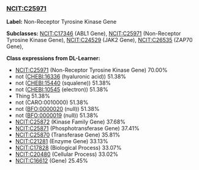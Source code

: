
### [NCIT:C25971](http://purl.obolibrary.org/obo/NCIT_C25971)
**Label:** Non-Receptor Tyrosine Kinase Gene

**Subclasses:** [NCIT:C17346](http://purl.obolibrary.org/obo/NCIT_C17346) (ABL1 Gene), [NCIT:C25971](http://purl.obolibrary.org/obo/NCIT_C25971) (Non-Receptor Tyrosine Kinase Gene), [NCIT:C24529](http://purl.obolibrary.org/obo/NCIT_C24529) (JAK2 Gene), [NCIT:C26535](http://purl.obolibrary.org/obo/NCIT_C26535) (ZAP70 Gene), 

**Class expressions from DL-Learner:**

- [NCIT:C25971](http://purl.obolibrary.org/obo/NCIT_C25971) (Non-Receptor Tyrosine Kinase Gene) 70.00%
- not ([CHEBI:16336](http://purl.obolibrary.org/obo/CHEBI_16336) (hyaluronic acid)) 51.38%
- not ([CHEBI:15440](http://purl.obolibrary.org/obo/CHEBI_15440) (squalene)) 51.38%
- not ([CHEBI:10545](http://purl.obolibrary.org/obo/CHEBI_10545) (electron)) 51.38%
- Thing 51.38%
- not (CARO:0010000) 51.38%
- not ([BFO:0000020](http://purl.obolibrary.org/obo/BFO_0000020) (null)) 51.38%
- not ([BFO:0000019](http://purl.obolibrary.org/obo/BFO_0000019) (null)) 51.38%
- [NCIT:C25872](http://purl.obolibrary.org/obo/NCIT_C25872) (Kinase Family Gene) 37.68%
- [NCIT:C25871](http://purl.obolibrary.org/obo/NCIT_C25871) (Phosphotransferase Gene) 37.41%
- [NCIT:C25870](http://purl.obolibrary.org/obo/NCIT_C25870) (Transferase Gene) 35.81%
- [NCIT:C21281](http://purl.obolibrary.org/obo/NCIT_C21281) (Enzyme Gene) 33.13%
- [NCIT:C17828](http://purl.obolibrary.org/obo/NCIT_C17828) (Biological Process) 33.07%
- [NCIT:C20480](http://purl.obolibrary.org/obo/NCIT_C20480) (Cellular Process) 33.02%
- [NCIT:C16612](http://purl.obolibrary.org/obo/NCIT_C16612) (Gene) 25.45%


